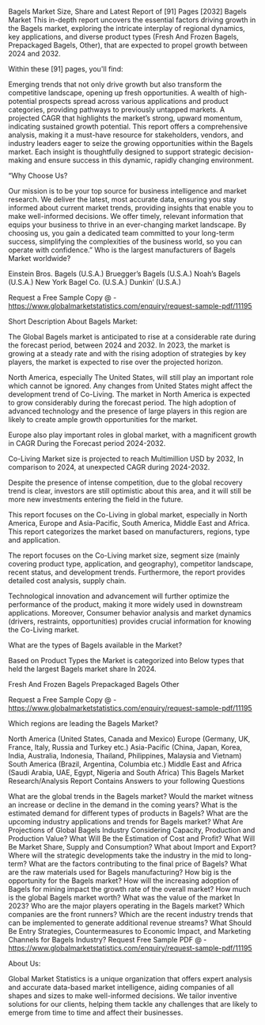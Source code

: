 Bagels Market Size, Share and Latest Report of [91] Pages [2032]
Bagels Market This in-depth report uncovers the essential factors driving growth in the Bagels market, exploring the intricate interplay of regional dynamics, key applications, and diverse product types (Fresh And Frozen Bagels, Prepackaged Bagels, Other), that are expected to propel growth between 2024 and 2032.

Within these [91] pages, you'll find:

Emerging trends that not only drive growth but also transform the competitive landscape, opening up fresh opportunities.
A wealth of high-potential prospects spread across various applications and product categories, providing pathways to previously untapped markets.
A projected CAGR that highlights the market’s strong, upward momentum, indicating sustained growth potential.
This report offers a comprehensive analysis, making it a must-have resource for stakeholders, vendors, and industry leaders eager to seize the growing opportunities within the Bagels market. Each insight is thoughtfully designed to support strategic decision-making and ensure success in this dynamic, rapidly changing environment.

“Why Choose Us?

Our mission is to be your top source for business intelligence and market research.
We deliver the latest, most accurate data, ensuring you stay informed about current market trends, providing insights that enable you to make well-informed decisions.
We offer timely, relevant information that equips your business to thrive in an ever-changing market landscape.
By choosing us, you gain a dedicated team committed to your long-term success, simplifying the complexities of the business world, so you can operate with confidence.”
Who is the largest manufacturers of Bagels Market worldwide?

 

Einstein Bros. Bagels (U.S.A.)
Bruegger’s Bagels (U.S.A.)
Noah’s Bagels (U.S.A.)
New York Bagel Co. (U.S.A.)
Dunkin’ (U.S.A.)
 

Request a Free Sample Copy @ - https://www.globalmarketstatistics.com/enquiry/request-sample-pdf/11195

 

Short Description About Bagels Market:

The Global Bagels market is anticipated to rise at a considerable rate during the forecast period, between 2024 and 2032. In 2023, the market is growing at a steady rate and with the rising adoption of strategies by key players, the market is expected to rise over the projected horizon.

North America, especially The United States, will still play an important role which cannot be ignored. Any changes from United States might affect the development trend of Co-Living. The market in North America is expected to grow considerably during the forecast period. The high adoption of advanced technology and the presence of large players in this region are likely to create ample growth opportunities for the market.

Europe also play important roles in global market, with a magnificent growth in CAGR During the Forecast period 2024-2032.

Co-Living Market size is projected to reach Multimillion USD by 2032, In comparison to 2024, at unexpected CAGR during 2024-2032.

Despite the presence of intense competition, due to the global recovery trend is clear, investors are still optimistic about this area, and it will still be more new investments entering the field in the future.

This report focuses on the Co-Living in global market, especially in North America, Europe and Asia-Pacific, South America, Middle East and Africa. This report categorizes the market based on manufacturers, regions, type and application.

The report focuses on the Co-Living market size, segment size (mainly covering product type, application, and geography), competitor landscape, recent status, and development trends. Furthermore, the report provides detailed cost analysis, supply chain.

Technological innovation and advancement will further optimize the performance of the product, making it more widely used in downstream applications. Moreover, Consumer behavior analysis and market dynamics (drivers, restraints, opportunities) provides crucial information for knowing the Co-Living market.

What are the types of Bagels available in the Market?

Based on Product Types the Market is categorized into Below types that held the largest Bagels market share In 2024.

 

Fresh And Frozen Bagels
Prepackaged Bagels
Other
 

Request a Free Sample Copy @ - https://www.globalmarketstatistics.com/enquiry/request-sample-pdf/11195

Which regions are leading the Bagels Market?

North America (United States, Canada and Mexico)
Europe (Germany, UK, France, Italy, Russia and Turkey etc.)
Asia-Pacific (China, Japan, Korea, India, Australia, Indonesia, Thailand, Philippines, Malaysia and Vietnam)
South America (Brazil, Argentina, Columbia etc.)
Middle East and Africa (Saudi Arabia, UAE, Egypt, Nigeria and South Africa)
This Bagels Market Research/Analysis Report Contains Answers to your following Questions

What are the global trends in the Bagels market? Would the market witness an increase or decline in the demand in the coming years?
What is the estimated demand for different types of products in Bagels? What are the upcoming industry applications and trends for Bagels market?
What Are Projections of Global Bagels Industry Considering Capacity, Production and Production Value? What Will Be the Estimation of Cost and Profit? What Will Be Market Share, Supply and Consumption? What about Import and Export?
Where will the strategic developments take the industry in the mid to long-term?
What are the factors contributing to the final price of Bagels? What are the raw materials used for Bagels manufacturing?
How big is the opportunity for the Bagels market? How will the increasing adoption of Bagels for mining impact the growth rate of the overall market?
How much is the global Bagels market worth? What was the value of the market In 2023?
Who are the major players operating in the Bagels market? Which companies are the front runners?
Which are the recent industry trends that can be implemented to generate additional revenue streams?
What Should Be Entry Strategies, Countermeasures to Economic Impact, and Marketing Channels for Bagels Industry?
Request Free Sample PDF @ - https://www.globalmarketstatistics.com/enquiry/request-sample-pdf/11195

About Us:

Global Market Statistics is a unique organization that offers expert analysis and accurate data-based market intelligence, aiding companies of all shapes and sizes to make well-informed decisions. We tailor inventive solutions for our clients, helping them tackle any challenges that are likely to emerge from time to time and affect their businesses.